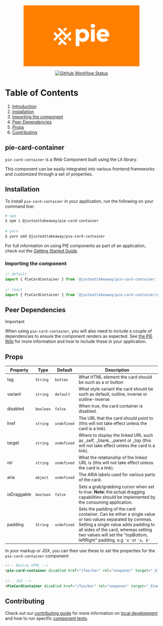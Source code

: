 <p align="center">
  <img align="center" src="../../../readme_image.png" height="200" alt="">
</p>

<p align="center">
  <a href="https://www.npmjs.com/@justeattakeaway/pie-card-container">
    <img alt="GitHub Workflow Status" src="https://img.shields.io/npm/v/@justeattakeaway/pie-card-container.svg">
  </a>
</p>

# Table of Contents

1. [Introduction](#pie-card-container)
2. [Installation](#installation)
3. [Importing the component](#importing-the-component)
4. [Peer Dependencies](#peer-dependencies)
5. [Props](#props)
6. [Contributing](#contributing)

## pie-card-container

`pie-card-container` is a Web Component built using the Lit library.

This component can be easily integrated into various frontend frameworks and customized through a set of properties.


## Installation

To install `pie-card-container` in your application, run the following on your command line:

```bash
# npm
$ npm i @justeattakeaway/pie-card-container

# yarn
$ yarn add @justeattakeaway/pie-card-container
```

For full information on using PIE components as part of an application, check out the [Getting Started Guide](https://github.com/justeattakeaway/pie/wiki/Getting-started-with-PIE-Web-Components).


### Importing the component

```js
// default
import { PieCardContainer } from '@justeattakeaway/pie-card-container';

// react
import { PieCardContainer } from '@justeattakeaway/pie-card-container/dist/react';
```


## Peer Dependencies

> [!IMPORTANT]
> When using `pie-card-container`, you will also need to include a couple of dependencies to ensure the component renders as expected. See [the PIE Wiki](https://github.com/justeattakeaway/pie/wiki/Getting-started-with-PIE-Web-Components#expected-dependencies) for more information and how to include these in your application.

## Props

| Property        | Type      | Default     | Description                                                                                                                                                                                                                                                         |
|---|---|-------------|------------------------------------------------------------------------------------------------------------------------------|
| tag | `String`  | `button`      | What HTML element the card should be such as a or button
| variant         | `string`  | `default`   | What style variant the card should be such as default, outline, inverse or outline-inverse                                                                                                                                                                          |
| disabled        | `boolean` | `false`     | When true, the card container is disabled.                                                                                                                                                                                                                          |
| href            | `string`  | `undefined` | The URL that the card should point to (this will not take effect unless the card is a link).                                                                                                                                                                        |
| target          | `string`  | `undefined` | Where to display the linked URL such as _self, _blank, _parent or _top (this will not take effect unless the card is a link).                                                                                                                                       |
| rel             | `string`  | `undefined` | What the relationship of the linked URL is (this will not take effect unless the card is a link).                                                                                                                                                                   |
| aria            | `object`  | `undefined` | The ARIA labels used for various parts of the card.                                                                                                                                                                                                                 |
| isDraggable     | `boolean` | `false`     | Sets a grab/grabbing cursor when set to true. **Note:** the actual dragging capabilities should be implemented by the consuming application.                                                                                                                            |
| padding         | `String`  | `undefined` | Sets the padding of the card container. Can be either a single value or two values separated by commas. Setting a single value adds padding to all sides of the card, whereas setting two values will set the "topBottom, leftRight" padding. e.g `'a'` or `'a, b'` |


In your markup or JSX, you can then use these to set the properties for the `pie-card-container` component:

```html
<!-- Native HTML -->
<pie-card-container disabled href="/foo/bar" rel="noopener" target="_blank"></pie-card-container>

<!-- JSX -->
<PieCardContainer disabled href="/foo/bar" rel="noopener" target="_blank"></PieCardContainer>
```

## Contributing

Check out our [contributing guide](https://github.com/justeattakeaway/pie/wiki/Contributing-Guide) for more information on [local development](https://github.com/justeattakeaway/pie/wiki/Contributing-Guide#local-development) and how to run specific [component tests](https://github.com/justeattakeaway/pie/wiki/Contributing-Guide#testing).